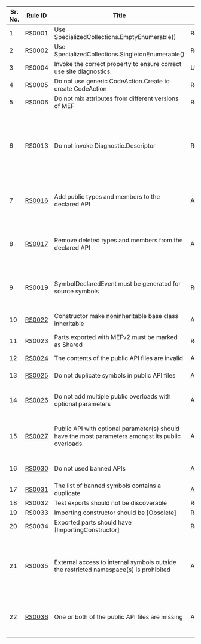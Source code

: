 
Sr. No. | Rule ID | Title | Category | Enabled | CodeFix | Description |
--------|---------|-------|----------|---------|---------|--------------------------------------------------------------------------------------------------------------|
1 | RS0001 | Use SpecializedCollections.EmptyEnumerable() | RoslyDiagnosticsPerformance | True | False | Use SpecializedCollections.EmptyEnumerable() |
2 | RS0002 | Use SpecializedCollections.SingletonEnumerable() | RoslyDiagnosticsPerformance | True | False | Use SpecializedCollections.SingletonEnumerable() |
3 | RS0004 | Invoke the correct property to ensure correct use site diagnostics. | Usage | False | False | Invoke the correct property to ensure correct use site diagnostics. |
4 | RS0005 | Do not use generic CodeAction.Create to create CodeAction | RoslyDiagnosticsPerformance | True | False | Do not use generic CodeAction.Create to create CodeAction |
5 | RS0006 | Do not mix attributes from different versions of MEF | RoslyDiagnosticsReliability | True | True | Do not mix attributes from different versions of MEF |
6 | RS0013 | Do not invoke Diagnostic.Descriptor | RoslyDiagnosticsPerformance | False | False | Accessing the Descriptor property of Diagnostic in compiler layer leads to unnecessary string allocations for fields of the descriptor that are not utilized in command line compilation. Hence, you should avoid accessing the Descriptor of the compiler diagnostics here. Instead you should directly access these properties off the Diagnostic type. |
7 | [RS0016](https://github.com/dotnet/roslyn-analyzers/blob/master/src/PublicApiAnalyzers/PublicApiAnalyzers.Help.md) | Add public types and members to the declared API | ApiDesign | True | False | All public types and members should be declared in PublicAPI.txt. This draws attention to API changes in the code reviews and source control history, and helps prevent breaking changes. |
8 | [RS0017](https://github.com/dotnet/roslyn-analyzers/blob/master/src/PublicApiAnalyzers/PublicApiAnalyzers.Help.md) | Remove deleted types and members from the declared API | ApiDesign | True | False | When removing a public type or member the corresponding entry in PublicAPI.txt should also be removed. This draws attention to API changes in the code reviews and source control history, and helps prevent breaking changes. |
9 | RS0019 | SymbolDeclaredEvent must be generated for source symbols | RoslyDiagnosticsReliability | False | False | Compilation event queue is required to generate symbol declared events for all declared source symbols. Hence, every source symbol type or one of its base types must generate a symbol declared event. |
10 | [RS0022](https://github.com/dotnet/roslyn-analyzers/blob/master/src/PublicApiAnalyzers/PublicApiAnalyzers.Help.md) | Constructor make noninheritable base class inheritable | ApiDesign | True | False | Constructor makes its noninheritable base class inheritable, thereby exposing its protected members. |
11 | RS0023 | Parts exported with MEFv2 must be marked as Shared | RoslyDiagnosticsReliability | True | True | Part exported with MEFv2 must be marked with the Shared attribute. |
12 | [RS0024](https://github.com/dotnet/roslyn-analyzers/blob/master/src/PublicApiAnalyzers/PublicApiAnalyzers.Help.md) | The contents of the public API files are invalid | ApiDesign | True | False | The contents of the public API files are invalid: {0} |
13 | [RS0025](https://github.com/dotnet/roslyn-analyzers/blob/master/src/PublicApiAnalyzers/PublicApiAnalyzers.Help.md) | Do not duplicate symbols in public API files | ApiDesign | True | False | The symbol '{0}' appears more than once in the public API files. |
14 | [RS0026](https://github.com/dotnet/roslyn/blob/master/docs/Adding%20Optional%20Parameters%20in%20Public%20API.md) | Do not add multiple public overloads with optional parameters | ApiDesign | True | False | Symbol '{0}' violates the backcompat requirement: 'Do not add multiple overloads with optional parameters'. See '{1}' for details. |
15 | [RS0027](https://github.com/dotnet/roslyn/blob/master/docs/Adding%20Optional%20Parameters%20in%20Public%20API.md) | Public API with optional parameter(s) should have the most parameters amongst its public overloads. | ApiDesign | True | False | Symbol '{0}' violates the backcompat requirement: 'Public API with optional parameter(s) should have the most parameters amongst its public overloads'. See '{1}' for details. |
16 | [RS0030](https://github.com/dotnet/roslyn-analyzers/blob/master/src/Microsoft.CodeAnalysis.BannedApiAnalyzers/BannedApiAnalyzers.Help.md) | Do not used banned APIs | ApiDesign | True | False | The symbol has been marked as banned in this project, and an alternate should be used instead. |
17 | [RS0031](https://github.com/dotnet/roslyn-analyzers/blob/master/src/Microsoft.CodeAnalysis.BannedApiAnalyzers/BannedApiAnalyzers.Help.md) | The list of banned symbols contains a duplicate | ApiDesign | True | False | The list of banned symbols contains a duplicate. |
18 | RS0032 | Test exports should not be discoverable | RoslyDiagnosticsReliability | False | True | Test exports should not be discoverable |
19 | RS0033 | Importing constructor should be [Obsolete] | RoslyDiagnosticsReliability | True | True | Importing constructor should be [Obsolete] |
20 | RS0034 | Exported parts should have [ImportingConstructor] | RoslyDiagnosticsReliability | True | True | Exported parts should have [ImportingConstructor] |
21 | RS0035 | External access to internal symbols outside the restricted namespace(s) is prohibited | ApiDesign | True | False | RestrictedInternalsVisibleToAttribute enables a restricted version of InternalsVisibleToAttribute that limits access to internal symbols to those within specified namespaces. Each referencing assembly can only access internal symbols defined in the restricted namespaces that the referenced assembly allows. |
22 | [RS0036](https://github.com/dotnet/roslyn-analyzers/blob/master/src/PublicApiAnalyzers/PublicApiAnalyzers.Help.md) | One or both of the public API files are missing | ApiDesign | True | False | The solution must contain two files with the type "AdditionalFiles": PublicAPI.Unshipped.txt and PublicAPI.Shipped.txt. At least one of these files is missing or has the wrong type. |
